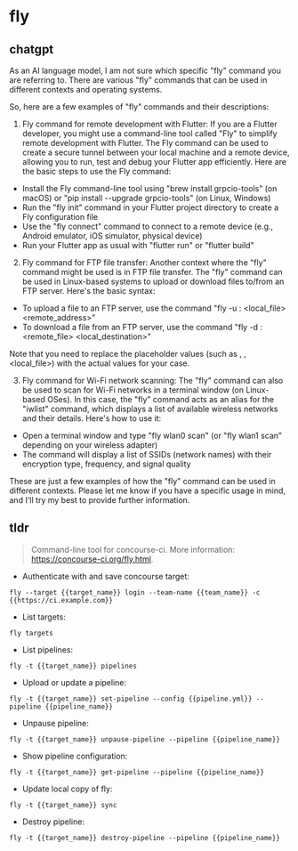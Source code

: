 # fly 
## chatgpt 
As an AI language model, I am not sure which specific "fly" command you are referring to. There are various "fly" commands that can be used in different contexts and operating systems. 

So, here are a few examples of "fly" commands and their descriptions:

1. Fly command for remote development with Flutter: 
If you are a Flutter developer, you might use a command-line tool called "Fly" to simplify remote development with Flutter. The Fly command can be used to create a secure tunnel between your local machine and a remote device, allowing you to run, test and debug your Flutter app efficiently. Here are the basic steps to use the Fly command:

- Install the Fly command-line tool using "brew install grpcio-tools" (on macOS) or "pip install --upgrade grpcio-tools" (on Linux, Windows)
- Run the "fly init" command in your Flutter project directory to create a Fly configuration file
- Use the "fly connect" command to connect to a remote device (e.g., Android emulator, iOS simulator, physical device)
- Run your Flutter app as usual with "flutter run" or "flutter build"


2. Fly command for FTP file transfer: 
Another context where the "fly" command might be used is in FTP file transfer. The "fly" command can be used in Linux-based systems to upload or download files to/from an FTP server. Here's the basic syntax:

- To upload a file to an FTP server, use the command "fly -u <username>:<password> <local_file> <remote_address>"
- To download a file from an FTP server, use the command "fly -d <username>:<password> <remote_file> <local_destination>"

Note that you need to replace the placeholder values (such as <username>, <password>, <local_file>) with the actual values for your case.

3. Fly command for Wi-Fi network scanning:
The "fly" command can also be used to scan for Wi-Fi networks in a terminal window (on Linux-based OSes). In this case, the "fly" command acts as an alias for the "iwlist" command, which displays a list of available wireless networks and their details. Here's how to use it:

- Open a terminal window and type "fly wlan0 scan" (or "fly wlan1 scan" depending on your wireless adapter)
- The command will display a list of SSIDs (network names) with their encryption type, frequency, and signal quality

These are just a few examples of how the "fly" command can be used in different contexts. Please let me know if you have a specific usage in mind, and I'll try my best to provide further information. 

## tldr 
 
> Command-line tool for concourse-ci.
> More information: <https://concourse-ci.org/fly.html>.

- Authenticate with and save concourse target:

`fly --target {{target_name}} login --team-name {{team_name}} -c {{https://ci.example.com}}`

- List targets:

`fly targets`

- List pipelines:

`fly -t {{target_name}} pipelines`

- Upload or update a pipeline:

`fly -t {{target_name}} set-pipeline --config {{pipeline.yml}} --pipeline {{pipeline_name}}`

- Unpause pipeline:

`fly -t {{target_name}} unpause-pipeline --pipeline {{pipeline_name}}`

- Show pipeline configuration:

`fly -t {{target_name}} get-pipeline --pipeline {{pipeline_name}}`

- Update local copy of fly:

`fly -t {{target_name}} sync`

- Destroy pipeline:

`fly -t {{target_name}} destroy-pipeline --pipeline {{pipeline_name}}`
